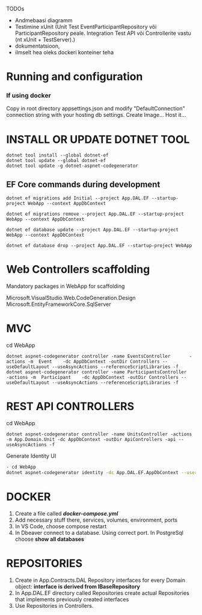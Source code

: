 TODOs
- Andmebaasi diagramm
- Testimine xUnit (Unit Test EventParticipantRepository või ParticipantRepository peale. Integration Test API või Controllerite vastu (nt xUnit + TestServer).)
- dokumentatsioon, 
- ilmselt hea oleks dockeri konteiner teha

# Running and configuration
### If using docker
Copy in root directory appsettings.json and modify "DefaultConnection" connection string with your hosting db settings.
Create Image...
Host it...

# INSTALL OR UPDATE DOTNET TOOL
```
dotnet tool install --global dotnet-ef
dotnet tool update --global dotnet-ef
dotnet tool update -g dotnet-aspnet-codegenerator

```


## EF Core commands during development
```
dotnet ef migrations add Initial --project App.DAL.EF --startup-project WebApp --context AppDbContext 

dotnet ef migrations remove --project App.DAL.EF --startup-project WebApp --context AppDbContext 
 
dotnet ef database update --project App.DAL.EF --startup-project WebApp --context AppDbContext

dotnet ef database drop --project App.DAL.EF --startup-project WebApp
```

# Web Controllers scaffolding

Mandatory packages in WebApp for scaffolding

Microsoft.VisualStudio.Web.CodeGeneration.Design
Microsoft.EntityFrameworkCore.SqlServer


# MVC

cd WebApp
```
dotnet aspnet-codegenerator controller -name EventsController       -actions -m  Event    -dc AppDbContext -outDir Controllers --useDefaultLayout --useAsyncActions --referenceScriptLibraries -f
dotnet aspnet-codegenerator controller -name ParticipantsController       -actions -m  Participant    -dc AppDbContext -outDir Controllers --useDefaultLayout --useAsyncActions --referenceScriptLibraries -f
```


# REST API CONTROLLERS

cd WebApp
```
dotnet aspnet-codegenerator controller -name UnitsController -actions -m App.Domain.Unit -dc AppDbContext -outDir ApiControllers -api --useAsyncActions -f
```


Generate Identity UI
~~~bash
- cd WebApp
dotnet aspnet-codegenerator identity -dc App.DAL.EF.AppDbContext --userClass AppUser -f
~~~

# DOCKER
1. Create a file called ***docker-compose.yml***
2. Add necessary stuff there, services, volumes, environment, ports
3. In VS Code, choose compose restart
4. In Dbeaver connect to a database. Using correct port. In PostgreSql choose **show all databases**
   


# REPOSITORIES
1. Create in App.Contracts.DAL Repository interfaces for every Domain object:
   **interface is derived from IBaseRepository**
2. In App.DAL.EF directory called Repositories create actual Repositories that implements previously created interfaces
3. Use Repositories in Controllers.